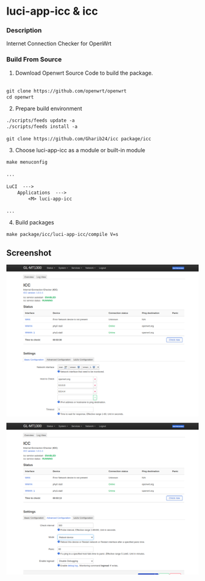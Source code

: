 # luci-app-icc & icc
        

### Description
Internet Connection Checker for OpenWrt

### Build From Source

1. Download Openwrt Source Code to build the package.

```shell

git clone https://github.com/openwrt/openwrt
cd openwrt

```

2. Prepare build environment

```shell
./scripts/feeds update -a
./scripts/feeds install -a

git clone https://github.com/Gharib24/icc package/icc
```

3. Choose luci-app-icc as a module or built-in module

```shell
make menuconfig

...

LuCI  --->
    Applications  --->
        <M> luci-app-icc

...

```

4. Build packages

```shell
make package/icc/luci-app-icc/compile V=s
```

## Screenshot 
![screenshot](.documents/1.png)


![screenshot](.documents/2.png)


